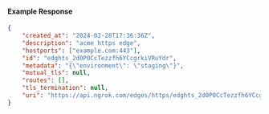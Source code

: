 <!-- Code generated for API Clients. DO NOT EDIT. -->

#### Example Response

```json
{
	"created_at": "2024-02-28T17:36:36Z",
	"description": "acme https edge",
	"hostports": ["example.com:443"],
	"id": "edghts_2d0P0CcTezzfh6YCcgrkiVRuYdr",
	"metadata": "{\"environment\": \"staging\"}",
	"mutual_tls": null,
	"routes": [],
	"tls_termination": null,
	"uri": "https://api.ngrok.com/edges/https/edghts_2d0P0CcTezzfh6YCcgrkiVRuYdr"
}
```
